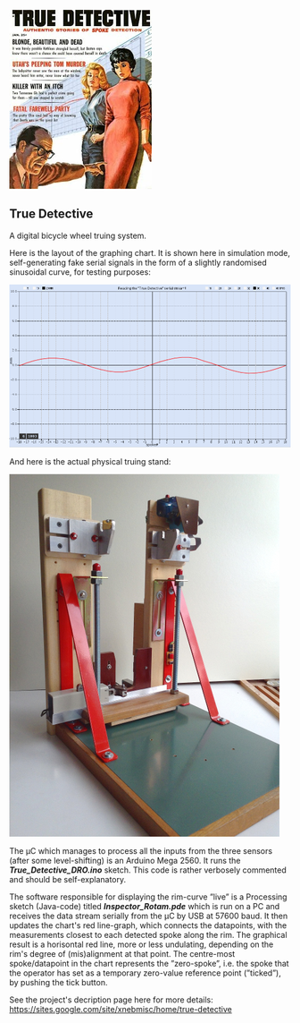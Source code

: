 
![](img/TD_frontpage_mod.jpg)

## True Detective 

A digital bicycle wheel truing system.

Here is the layout of the graphing chart. It is shown here in simulation mode, self-generating fake serial signals in the form of a slightly randomised sinusoidal curve, for testing purposes:


![](img/Inspector_Rotam_anim.gif)

And here is the actual physical truing stand:

![](img/IMG_1959r-25.jpeg)

The µC which manages to process all the inputs from the three sensors (after some level-shifting) is an Arduino Mega 2560. It runs the ***True_Detective_DRO.ino*** sketch. This code is rather verbosely commented and should be self-explanatory. 


The software responsible for displaying the rim-curve ”live” is a Processing sketch (Java-code) titled ***Inspector_Rotam.pde*** which is run on a PC and receives the data stream serially from the µC by USB at 57600 baud. It then updates the chart's red line-graph, which connects the datapoints, with the measurements closest to each detected spoke along the rim. The graphical result is a horisontal red line, more or less undulating, depending on the rim's degree of (mis)alignment at that point. The centre-most spoke/datapoint in the chart represents the ”zero-spoke”, i.e. the spoke that the operator has set as a temporary zero-value reference point (”ticked”), by pushing the tick button.

See the project's decription page here for more details: https://sites.google.com/site/xnebmisc/home/true-detective


